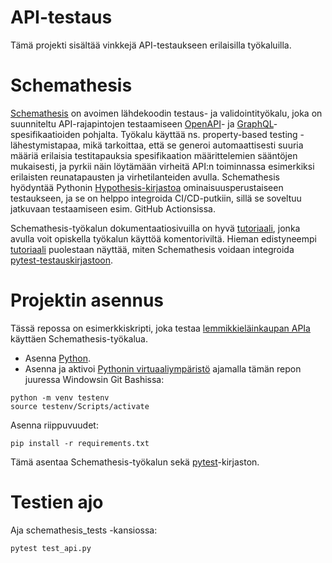 # API-testaus

Tämä projekti sisältää vinkkejä API-testaukseen erilaisilla työkaluilla.

# Schemathesis

[Schemathesis](https://schemathesis.readthedocs.io/en/stable/) on avoimen lähdekoodin testaus- ja validointityökalu, joka on suunniteltu API-rajapintojen testaamiseen [OpenAPI](https://www.openapis.org/)- ja [GraphQL](https://graphql.org/)-spesifikaatioiden pohjalta. Työkalu käyttää ns. property-based testing -lähestymistapaa, mikä tarkoittaa, että se generoi automaattisesti suuria määriä erilaisia testitapauksia spesifikaation määrittelemien sääntöjen mukaisesti, ja pyrkii näin löytämään virheitä API:n toiminnassa esimerkiksi erilaisten reunatapausten ja virhetilanteiden avulla. Schemathesis hyödyntää Pythonin [Hypothesis-kirjastoa](https://github.com/HypothesisWorks/hypothesis) ominaisuusperustaiseen testaukseen, ja se on helppo integroida CI/CD-putkiin, sillä se soveltuu jatkuvaan testaamiseen esim. GitHub Actionsissa.

Schemathesis-työkalun dokumentaatiosivuilla on hyvä [tutoriaali](https://schemathesis.readthedocs.io/en/stable/tutorials/cli/), jonka avulla voit opiskella työkalun käyttöä komentoriviltä. Hieman edistyneempi [tutoriaali](https://schemathesis.readthedocs.io/en/stable/tutorials/pytest/) puolestaan näyttää, miten Schemathesis voidaan integroida [pytest-testauskirjastoon](https://docs.pytest.org/en/stable/).

# Projektin asennus

Tässä repossa on esimerkkiskripti, joka testaa [lemmikkieläinkaupan APIa](https://petstore3.swagger.io/) käyttäen Schemathesis-työkalua.

- Asenna [Python](https://www.python.org/).
- Asenna ja aktivoi [Pythonin virtuaaliympäristö](https://packaging.python.org/en/latest/guides/installing-using-pip-and-virtual-environments/#creating-a-virtual-environment) ajamalla tämän repon juuressa Windowsin Git Bashissa:

```
python -m venv testenv
source testenv/Scripts/activate
```

Asenna riippuvuudet:
```
pip install -r requirements.txt
```
Tämä asentaa Schemathesis-työkalun sekä [pytest](https://docs.pytest.org/en/stable/)-kirjaston.

# Testien ajo

Aja schemathesis_tests -kansiossa:

```
pytest test_api.py
```
